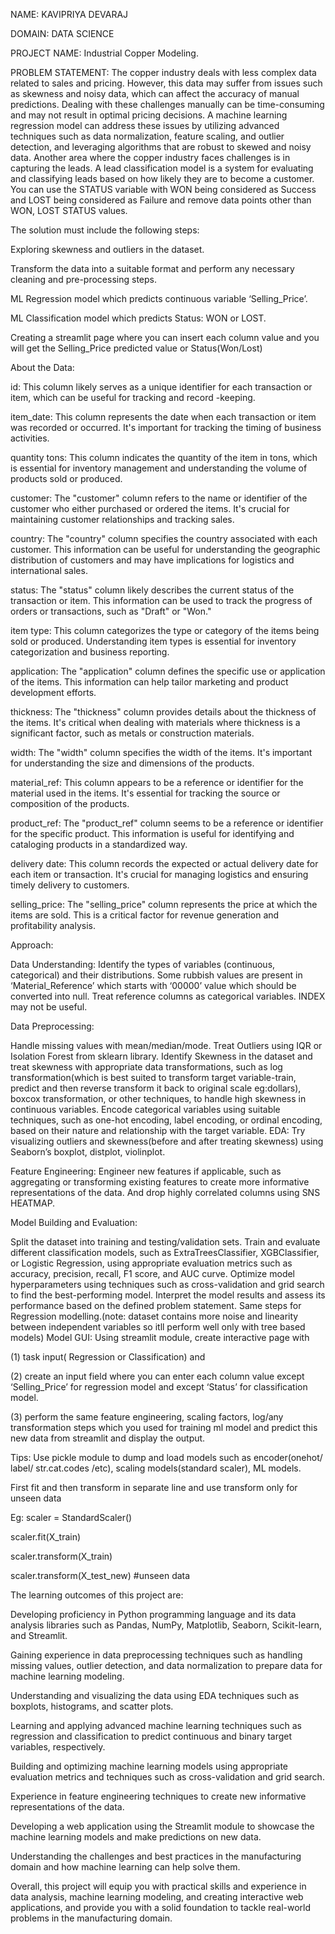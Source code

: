 NAME: KAVIPRIYA DEVARAJ

DOMAIN: DATA SCIENCE

PROJECT NAME: Industrial Copper Modeling.

PROBLEM STATEMENT: The copper industry deals with less complex data related to sales and pricing. However, this data may suffer from issues such as skewness and noisy data, which can affect the accuracy of manual predictions. Dealing with these challenges manually can be time-consuming and may not result in optimal pricing decisions. A machine learning regression model can address these issues by utilizing advanced techniques such as data normalization, feature scaling, and outlier detection, and leveraging algorithms that are robust to skewed and noisy data. Another area where the copper industry faces challenges is in capturing the leads. A lead classification model is a system for evaluating and classifying leads based on how likely they are to become a customer. You can use the STATUS variable with WON being considered as Success and LOST being considered as Failure and remove data points other than WON, LOST STATUS values.

The solution must include the following steps:

Exploring skewness and outliers in the dataset.

Transform the data into a suitable format and perform any necessary cleaning and pre-processing steps.

ML Regression model which predicts continuous variable ‘Selling_Price’.

ML Classification model which predicts Status: WON or LOST.

Creating a streamlit page where you can insert each column value and you will get the Selling_Price predicted value or Status(Won/Lost)

About the Data:

id: This column likely serves as a unique identifier for each transaction or item, which can be useful for tracking and record -keeping.

item_date: This column represents the date when each transaction or item was recorded or occurred. It's important for tracking the timing of business activities.

quantity tons: This column indicates the quantity of the item in tons, which is essential for inventory management and understanding the volume of products sold or produced.

customer: The "customer" column refers to the name or identifier of the customer who either purchased or ordered the items. It's crucial for maintaining customer relationships and tracking sales.

country: The "country" column specifies the country associated with each customer. This information can be useful for understanding the geographic distribution of customers and may have implications for logistics and international sales.

status: The "status" column likely describes the current status of the transaction or item. This information can be used to track the progress of orders or transactions, such as "Draft" or "Won."

item type: This column categorizes the type or category of the items being sold or produced. Understanding item types is essential for inventory categorization and business reporting.

application: The "application" column defines the specific use or application of the items. This information can help tailor marketing and product development efforts.

thickness: The "thickness" column provides details about the thickness of the items. It's critical when dealing with materials where thickness is a significant factor, such as metals or construction materials.

width: The "width" column specifies the width of the items. It's important for understanding the size and dimensions of the products.

material_ref: This column appears to be a reference or identifier for the material used in the items. It's essential for tracking the source or composition of the products.

product_ref: The "product_ref" column seems to be a reference or identifier for the specific product. This information is useful for identifying and cataloging products in a standardized way.

delivery date: This column records the expected or actual delivery date for each item or transaction. It's crucial for managing logistics and ensuring timely delivery to customers.

selling_price: The "selling_price" column represents the price at which the items are sold. This is a critical factor for revenue generation and profitability analysis.

Approach:

Data Understanding: Identify the types of variables (continuous, categorical) and their distributions. Some rubbish values are present in ‘Material_Reference’ which starts with ‘00000’ value which should be converted into null. Treat reference columns as categorical variables. INDEX may not be useful.

Data Preprocessing:

Handle missing values with mean/median/mode.
Treat Outliers using IQR or Isolation Forest from sklearn library.
Identify Skewness in the dataset and treat skewness with appropriate data transformations, such as log transformation(which is best suited to transform target variable-train, predict and then reverse transform it back to original scale eg:dollars), boxcox transformation, or other techniques, to handle high skewness in continuous variables.
Encode categorical variables using suitable techniques, such as one-hot encoding, label encoding, or ordinal encoding, based on their nature and relationship with the target variable.
EDA: Try visualizing outliers and skewness(before and after treating skewness) using Seaborn’s boxplot, distplot, violinplot.

Feature Engineering: Engineer new features if applicable, such as aggregating or transforming existing features to create more informative representations of the data. And drop highly correlated columns using SNS HEATMAP.

Model Building and Evaluation:

Split the dataset into training and testing/validation sets.
Train and evaluate different classification models, such as ExtraTreesClassifier, XGBClassifier, or Logistic Regression, using appropriate evaluation metrics such as accuracy, precision, recall, F1 score, and AUC curve.
Optimize model hyperparameters using techniques such as cross-validation and grid search to find the best-performing model.
Interpret the model results and assess its performance based on the defined problem statement.
Same steps for Regression modelling.(note: dataset contains more noise and linearity between independent variables so itll perform well only with tree based models)
Model GUI: Using streamlit module, create interactive page with

(1) task input( Regression or Classification) and

(2) create an input field where you can enter each column value except ‘Selling_Price’ for regression model and except ‘Status’ for classification model.

(3) perform the same feature engineering, scaling factors, log/any transformation steps which you used for training ml model and predict this new data from streamlit and display the output.

Tips: Use pickle module to dump and load models such as encoder(onehot/ label/ str.cat.codes /etc), scaling models(standard scaler), ML models.

First fit and then transform in separate line and use transform only for unseen data

Eg: scaler = StandardScaler()

scaler.fit(X_train)

scaler.transform(X_train)

scaler.transform(X_test_new) #unseen data

The learning outcomes of this project are:

Developing proficiency in Python programming language and its data analysis libraries such as Pandas, NumPy, Matplotlib, Seaborn, Scikit-learn, and Streamlit.

Gaining experience in data preprocessing techniques such as handling missing values, outlier detection, and data normalization to prepare data for machine learning modeling.

Understanding and visualizing the data using EDA techniques such as boxplots, histograms, and scatter plots.

Learning and applying advanced machine learning techniques such as regression and classification to predict continuous and binary target variables, respectively.

Building and optimizing machine learning models using appropriate evaluation metrics and techniques such as cross-validation and grid search.

Experience in feature engineering techniques to create new informative representations of the data.

Developing a web application using the Streamlit module to showcase the machine learning models and make predictions on new data.

Understanding the challenges and best practices in the manufacturing domain and how machine learning can help solve them.

Overall, this project will equip you with practical skills and experience in data analysis, machine learning modeling, and creating interactive web applications, and provide you with a solid foundation to tackle real-world problems in the manufacturing domain.
